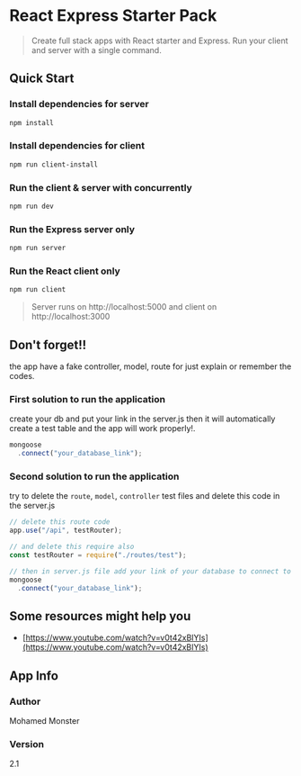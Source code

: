 # React Express Starter Pack

> Create full stack apps with React starter and Express. Run your client and server with a single command. 

## Quick Start

### Install dependencies for server
``` bash
npm install
```

### Install dependencies for client
``` bash
npm run client-install
```

### Run the client & server with concurrently
``` bash
npm run dev
```

### Run the Express server only
``` bash
npm run server
```

### Run the React client only
``` bash
npm run client
```

> Server runs on http://localhost:5000 and client on http://localhost:3000

## Don't forget!!
the app have a fake controller, model, route for just explain or remember the codes.

### First solution to run the application
create your db and put your link in the server.js then it will automatically create a test table and the app will work properly!.
```js
mongoose
  .connect("your_database_link");
```

### Second solution to run the application
try to delete the `route`, `model`, `controller` test files and delete this code in the server.js
```js
// delete this route code
app.use("/api", testRouter);

// and delete this require also
const testRouter = require("./routes/test");

// then in server.js file add your link of your database to connect to the server
mongoose
  .connect("your_database_link");
```

## Some resources might help you
* [https://www.youtube.com/watch?v=v0t42xBIYIs](https://www.youtube.com/watch?v=v0t42xBIYIs)

## App Info

### Author

Mohamed Monster

### Version

2.1

